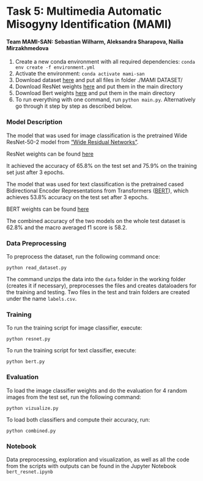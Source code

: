 # Task 5: Multimedia Automatic Misogyny Identification (MAMI)
#### Team MAMI-SAN: Sebastian Wilharm, Aleksandra Sharapova, Nailia Mirzakhmedova

1. Create a new conda environment with all required dependencies: `conda env create -f environment.yml`
2. Activate the environment: `conda activate mami-san`
3. Download dataset [here](https://drive.google.com/drive/folders/1x04eqdhH_JBadUeutIf02szK_778mmHH) and put all files in folder ./MAMI DATASET/
4. Download ResNet weights [here](https://drive.google.com/file/d/1Ln6hVyvePq1OeWYgVyTOdaY63FU5HOFh/view?usp=sharing) and put them in the main directory
5. Download Bert weights [here](https://drive.google.com/file/d/1qILWpYfbNouY6ScOQEb1K3hLSGFAA3yi/view?usp=sharing) and put them in the main directory
6. To run everything with one command, run `python main.py`. Alternatively go through it step by step as described below.

### Model Description

The model that was used for image classification is the pretrained Wide ResNet-50-2 model from [“Wide Residual Networks”](https://arxiv.org/pdf/1605.07146.pdf).

ResNet weights can be found [here](https://drive.google.com/file/d/1Ln6hVyvePq1OeWYgVyTOdaY63FU5HOFh/view?usp=sharing)

It achieved the accuracy of 65.8% on the test set and 75.9% on the training set just after 3 epochs. 

The model that was used for text classification is the pretrained cased Bidirectional Encoder Representations from Transformers  ([BERT](https://arxiv.org/abs/1810.04805)), which achieves 53.8% accuracy on the test set after 3 epochs.

BERT weights can be found [here](https://drive.google.com/file/d/1qILWpYfbNouY6ScOQEb1K3hLSGFAA3yi/view?usp=sharing)

The combined accuracy of the two models on the whole test dataset is 62.8% and the macro averaged f1 score is 58.2.

### Data Preprocessing

To preprocess the dataset, run the following command once:

```
python read_dataset.py 
```

The command unzips the data into the ```data``` folder in the working folder (creates it if necessary), preprocesses the files and creates dataloaders for the training and testing.
Two files in the test and train folders are created under the name ```labels.csv```.

### Training

To run the training script for image classifier, execute:

```
python resnet.py
```


To run the training script for text classifier, execute:

```
python bert.py
```


### Evaluation 

To load the image classifier weights and do the evaluation for 4 random images from the test set, run the following command:
```
python vizualize.py
```

To load both classifiers and compute their accuracy, run:

```
python combined.py
```

### Notebook

Data preprocessing, exploration and visualization, as well as all the code from the scripts with outputs can be found in the Jupyter Notebook ```bert_resnet.ipynb```